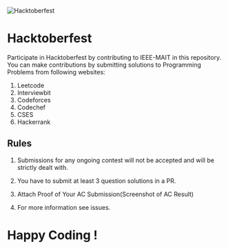 ![Hacktoberfest](https://hacktoberfest.digitalocean.com/assets/HF-full-logo-b05d5eb32b3f3ecc9b2240526104cf4da3187b8b61963dd9042fdc2536e4a76c.svg)

# Hacktoberfest
Participate in Hacktoberfest by contributing to IEEE-MAIT in this repository.
You can make contributions by submitting solutions to Programming Problems from following websites:

1. Leetcode
2. Interviewbit
3. Codeforces
4. Codechef
5. CSES
6. Hackerrank

## Rules

1. Submissions for any ongoing contest will not be accepted and will be strictly dealt with.

2. You have to submit at least 3 question solutions in a PR.

3. Attach Proof of Your AC Submission(Screenshot of AC Result)

4. For more information see issues.

# Happy Coding !
